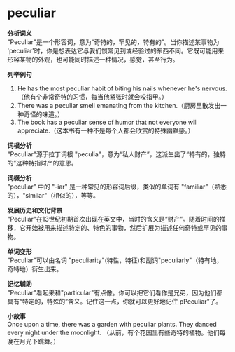 # peculiar

**分析词义**  
"Peculiar"是一个形容词，意为“奇特的，罕见的，特有的”。当你描述某事物为 'peculiar'时，你是想表达它与我们惯常见到或经验过的东西不同。它既可能用来形容某物的外观，也可能同时描述一种情况，感觉，甚至行为。

  

**列举例句**

  

1.  He has the most peculiar habit of biting his nails whenever he's nervous.（他有个非常奇特的习惯，每当他紧张时就会咬指甲。）
2.  There was a peculiar smell emanating from the kitchen.（厨房里散发出一种奇怪的味道。）
3.  The book has a peculiar sense of humor that not everyone will appreciate.（这本书有一种不是每个人都会欣赏的特殊幽默感。）

  

**词根分析**  
"Peculiar"源于拉丁词根 "peculia"，意为“私人财产”，这派生出了“特有的，独特的”这种特指财产的意思。

  

**词缀分析**  
"peculiar" 中的 "-iar" 是一种常见的形容词后缀，类似的单词有 "familiar"（熟悉的），"similar"（相似的），等等。

  

**发展历史和文化背景**  
"Peculiar"在13世纪初期首次出现在英文中，当时的含义是“财产”。随着时间的推移，它开始被用来描述特定的、特色的事物，然后扩展为描述任何奇特或罕见的事物。

  

**单词变形**  
"Peculiar"可以由名词 "peculiarity"(特性，特征)和副词"peculiarly"（特有地，奇特地）衍生出来。

  

**记忆辅助**  
"Peculiar"看起来和"particular"有点像。你可以把它们看作是兄弟，因为他们都具有“特定的，特殊的”含义。记住这一点，你就可以更好地记住 pPeculiar”了。

  

**小故事**  
Once upon a time, there was a garden with peculiar plants. They danced every night under the moonlight. （从前，有个花园里有些奇特的植物。他们每晚在月光下跳舞。）
